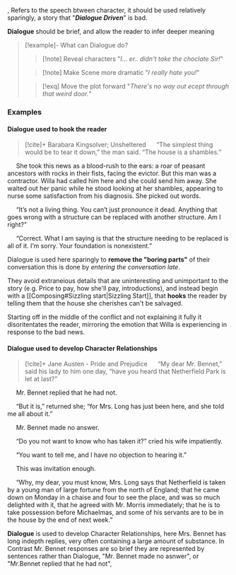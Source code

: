 , Refers to the speech btween character, it should be used relatively sparingly, a story that "***Dialogue Driven***" is bad.

**Dialogue** should be brief, and allow the reader to infer deeper meaning

>[!example]- What can Dialogue do?
>
>>[!note] Reveal characters
>"*I... er.. didn't take the choclate Sir!*"
>
>>
>
>>[!note] Make Scene more dramatic
"*I really hate you!*"
>
>>
>
>>[!exq] Move the plot forward
>"*There's no way out ecept through that weird door.*"

### Examples

#### Dialogue used to hook the reader

>[!cite]+ Barabara Kingsolver; Unsheltered
>     “The simplest thing would be to tear it down,” the man said. “The house is a shambles.”
>
     She took this news as a blood-rush to the ears: a roar of peasant ancestors with rocks in their fists, facing the evictor. But this man was a contractor. Willa had called him here and she could send him away. She waited out her panic while he stood looking at her shambles, appearing to nurse some satisfaction from his diagnosis. She picked out words.
>
     “It’s not a living thing. You can’t just pronounce it dead. Anything that goes wrong with a structure can be replaced with another structure. Am I right?”
>
     “Correct. What I am saying is that the structure needing to be replaced is all of it. I’m sorry. Your foundation is nonexistent.”

Dialogue is used here sparingly to **remove the "boring parts"** of their conversation this is done by *entering the conversation late*.

They avoid extraneious details that are uninteresting and unimportant to the story (e.g. Price to pay, how she'll pay, introductions), and instead begin with a [[Composing#Sizzling start|Sizzling Start]], that **hooks** the reader by telling them that the house she cherishes can't be salvaged.

Starting off in the middle of the conflict and not explaining it fully it disoritentates the reader, mirroring the emotion that Willa is experiencing in response to the bad news.

#### Dialogue used to develop Character Relationships

>[!cite]+ Jane Austen - Pride and Prejudice
>     “My dear Mr. Bennet,” said his lady to him one day, “have you heard that Netherfield Park is let at last?”
>
     Mr. Bennet replied that he had not.
>
     “But it is,” returned she; “for Mrs. Long has just been here, and she told me all about it.”
>
     Mr. Bennet made no answer.
>
     “Do you not want to know who has taken it?” cried his wife impatiently.
>
     “You want to tell me, and I have no objection to hearing it.”
>
     This was invitation enough.
>
     “Why, my dear, you must know, Mrs. Long says that Netherfield is taken by a young man of large fortune from the north of England; that he came down on Monday in a chaise and four to see the place, and was so much delighted with it, that he agreed with Mr. Morris immediately; that he is to take possession before Michaelmas, and some of his servants are to be in the house by the end of next week.”

**Dialogue** is used to develop Character Relationships, here Mrs. Bennet has long indepth replies, very often containing a large amount of substance.
In Contrast Mr. Bennet responses are so brief they are represented by sentences rather than Dialogue, "Mr. Bennet made no asnwer", or "Mr.Bennet  replied that he had not", 